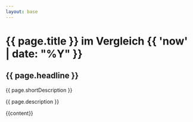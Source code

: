 ```yaml
---
layout: base
---
```


<div class="jumbotron">
    <div class="container">
        <h1 class="h2">{{ page.title }} im Vergleich {{ 'now' | date: "%Y" }}</h1>
        <h2 class="h5 text-muted">{{ page.headline }}</h2>
        <p>{{ page.shortDescription }}</p>
        <p>{{ page.description }}</p>
    </div>
</div>
<div class="container">
    {{content}}
</div>